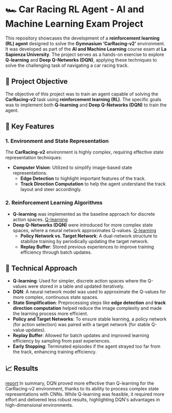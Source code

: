 # 🏎️ Car Racing RL Agent - AI and Machine Learning Exam Project

This repository showcases the development of a **reinforcement learning (RL) agent** designed to solve the **Gymnasium ‘CarRacing-v2’** environment. It was developed as part of the **AI and Machine Learning** course exam at **La Sapienza University**. The project serves as a hands-on exercise to explore **Q-learning** and **Deep Q-Networks (DQN)**, applying these techniques to solve the challenging task of navigating a car racing track.

## 🎯 Project Objective

The objective of this project was to train an agent capable of solving the **CarRacing-v2** task using **reinforcement learning (RL)**. The specific goals was to implement both **Q-learning** and **Deep Q-Networks (DQN)** to train the agent.

## 🔑 Key Features

### 1. **Environment and State Representation**
The **CarRacing-v2** environment is highly complex, requiring effective state representation techniques:
- **Computer Vision**: Utilized to simplify image-based state representations. 
  - **Edge Detection** to highlight important features of the track.
  - **Track Direction Computation** to help the agent understand the track layout and steer accordingly.

### 2. **Reinforcement Learning Algorithms**
- **Q-learning** was implemented as the baseline approach for discrete action spaces. [Q-learning](ML_QTable_car.ipynb)
- **Deep Q-Networks (DQN)** were introduced for more complex state spaces, where a neural network approximates Q-values. [Q-learning](ML_DQN_car.ipynb)
  - **Policy Network vs. Target Network**: A dual-network structure to stabilize training by periodically updating the target network.
  - **Replay Buffer**: Stored previous experiences to improve training efficiency through batch updates.

## 🔧 Technical Approach

- **Q-learning**: Used for simpler, discrete action spaces where the Q-values were stored in a table and updated iteratively.
- **DQN**: A neural network model was used to approximate the Q-values for more complex, continuous state spaces.
- **State Simplification**: Preprocessing steps like **edge detection** and **track direction computation** helped reduce the image complexity and made the learning process more efficient.
- **Policy and Target Networks**: To ensure stable learning, a policy network (for action selection) was paired with a target network (for stable Q-value updates).
- **Replay Buffer**: Allowed for batch updates and improved learning efficiency by sampling from past experiences.
- **Early Stopping**: Terminated episodes if the agent strayed too far from the track, enhancing training efficiency.

## 📈 Results
[report](report.pdf)
In summary, DQN proved more effective than Q-learning for the CarRacing-v2 environment, thanks to its ability to process complex state representations with CNNs. While Q-learning was feasible, it required more effort and delivered less robust results, highlighting DQN's advantages in high-dimensional environments.


